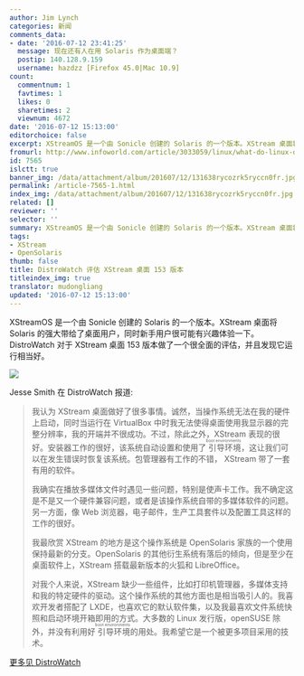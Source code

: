```yaml
---
author: Jim Lynch
categories: 新闻
comments_data:
- date: '2016-07-12 23:41:25'
  message: 现在还有人在用 Solaris 作为桌面端？
  postip: 140.128.9.159
  username: hazdzz [Firefox 45.0|Mac 10.9]
count:
  commentnum: 1
  favtimes: 1
  likes: 0
  sharetimes: 2
  viewnum: 4672
date: '2016-07-12 15:13:00'
editorchoice: false
excerpt: XStreamOS 是一个由 Sonicle 创建的 Solaris 的一个版本。XStream 桌面将 Solaris 的强大带给了桌面用户，同时新手用户很可能有兴趣体验一下。
fromurl: http://www.infoworld.com/article/3033059/linux/what-do-linux-developers-think-of-git-and-github.html
id: 7565
islctt: true
banner_img: /data/attachment/album/201607/12/131638rycozrk5ryccn0fr.jpg
permalink: /article-7565-1.html
index_img: /data/attachment/album/201607/12/131638rycozrk5ryccn0fr.jpg.thumb.jpg
related: []
reviewer: ''
selector: ''
summary: XStreamOS 是一个由 Sonicle 创建的 Solaris 的一个版本。XStream 桌面将 Solaris 的强大带给了桌面用户，同时新手用户很可能有兴趣体验一下。
tags:
- XStream
- OpenSolaris
thumb: false
title: DistroWatch 评估 XStream 桌面 153 版本
titleindex_img: true
translator: mudongliang
updated: '2016-07-12 15:13:00'
---
```


XStreamOS 是一个由 Sonicle 创建的 Solaris 的一个版本。XStream 桌面将 Solaris 的强大带给了桌面用户，同时新手用户很可能有兴趣体验一下。DistroWatch 对于 XStream 桌面 153 版本做了一个很全面的评估，并且发现它运行相当好。


![](/data/attachment/album/201607/12/131638rycozrk5ryccn0fr.jpg)


Jesse Smith 在 DistroWatch 报道:



> 
> 我认为 XStream 桌面做好了很多事情。诚然，当操作系统无法在我的硬件上启动，同时当运行在 VirtualBox 中时我无法使得桌面使用我显示器的完整分辨率，我的开端并不很成功。不过，除此之外，XStream 表现的很好。安装器工作的很好，该系统自动设置和使用了<ruby> 引导环境 <rp>  （ </rp> <rt>  boot environments </rt> <rp>  ） </rp></ruby>，这让我们可以在发生错误时恢复该系统。包管理器有工作的不错， XStream 带了一套有用的软件。
> 
> 
> 我确实在播放多媒体文件时遇见一些问题，特别是使声卡工作。我不确定这是不是又一个硬件兼容问题，或者是该操作系统自带的多媒体软件的问题。另一方面，像 Web 浏览器，电子邮件，生产工具套件以及配置工具这样的工作的很好。
> 
> 
> 我最欣赏 XStream 的地方是这个操作系统是 OpenSolaris 家族的一个使用保持最新的分支。OpenSolaris 的其他衍生系统有落后的倾向，但是至少在桌面软件上，XStream 搭载最新版本的火狐和 LibreOffice。
> 
> 
> 对我个人来说，XStream 缺少一些组件，比如打印机管理器，多媒体支持和我的特定硬件的驱动。这个操作系统的其他方面也是相当吸引人的。我喜欢开发者搭配了 LXDE，也喜欢它的默认软件集，以及我最喜欢文件系统快照和启动环境开箱即用的方式。大多数的 Linux 发行版，openSUSE 除外，并没有利用好<ruby> 引导环境 <rp>  （ </rp> <rt>  boot environments </rt> <rp>  ） </rp></ruby>的用处。我希望它是一个被更多项目采用的技术。
> 
> 
> 


[更多见 DistroWatch](http://distrowatch.com/weekly.php?issue=20160215#xstreamos)